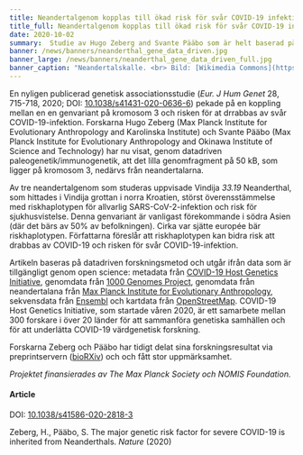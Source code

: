 ```yaml
---
title: Neandertalgenom kopplas till ökad risk för svår COVID-19 infektion i studie som använder datadriven forskningsmetod # short
title_full: Neandertalgenom kopplas till ökad risk för svår COVID-19 infektion i studie som använder  datadriven forskningsmetod # long
date: 2020-10-02
summary:  Studie av Hugo Zeberg and Svante Pääbo som är helt baserad på öppen data publiceras med fri tillgång i Nature.
banner: /news/banners/neanderthal_gene_data_driven.jpg
banner_large: /news/banners/neanderthal_gene_data_driven_full.jpg
banner_caption: "Neandertalskalle. <br> Bild: [Wikimedia Commons](https://commons.wikimedia.org/wiki/File:Homo_sapiens_neanderthalensis.jpg)."
---
```

En nyligen  publicerad genetisk associationsstudie (*Eur. J Hum Genet* 28, 715-718, 2020; DOI: [10.1038/s41431-020-0636-6](https://doi.org/10.1038/s41431-020-0636-6)) pekade på en koppling mellan en en genvariant på kromosom 3 och risken för at drrabbas av svår COVID-19-infektion. Forskarna Hugo Zeberg (Max Planck Institute for Evolutionary Anthropology and Karolinska Institute) och Svante Pääbo (Max Planck Institute for Evolutionary Anthropology and Okinawa Institute of Science and Technology) har nu visat, genom datadriven paleogenetik/immunogenetik, att det lilla genomfragment på 50 kB, som ligger på kromosom 3, nedärvs från neandertalarna.

Av tre neandertalgenom som studeras uppvisade Vindija *33.19* Neanderthal, som hittades i Vindija grottan i norra Kroatien, störst överensstämmelse med riskhaplotypen för allvarlig SARS-CoV-2-infektion och risk för sjukhusvistelse. Denna genvariant är vanligast förekommande i södra Asien (där det bärs av 50% av befolkningen). Cirka var sjätte europée bär riskhaplotypen. Författarna föreslår att riskhaplotypen kan bidra risk att drabbas av COVID-19  och risken för svår COVID-19-infektion.

Artikeln baseras på datadriven forskningsmetod och utgår ifrån data som är tillgängligt genom open science: metadata från [COVID-19 Host Genetics Initiative](http://www.covid19hg.org/), genomdata från [1000 Genomes Project](https://www.internationalgenome.org/), genomdata från neandertalana från [Max Planck Institute for Evolutionary Anthropology](http://cdna.eva.mpg.de/neandertal/), sekvensdata från [Ensembl](https://www.ensembl.org/) och kartdata från [OpenStreetMap](https://www.openstreetmap.org). COVID-19 Host Genetics Initiative, som startade våren 2020, är ​​ett samarbete mellan 300 forskare i över 20 länder för att sammanföra genetiska samhällen och för att underlätta COVID-19 värdgenetisk forskning.

Forskarna Zeberg och Pääbo har tidigt delat sina forskningsresultat via preprintservern ([bioRXiv](https://www.biorxiv.org/)) och och fått stor uppmärksamhet.

*Projektet finansierades av The Max Planck Society och NOMIS Foundation.*

#### Article

DOI: [10.1038/s41586-020-2818-3](https://doi.org/10.1038/s41586-020-2818-3)

Zeberg, H., Pääbo, S. The major genetic risk factor for severe COVID-19 is inherited from Neanderthals. *Nature* (2020)
